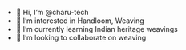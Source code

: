 - 👋 Hi, I’m @charu-tech
- 👀 I’m interested in Handloom, Weaving
- 🌱 I’m currently learning Indian heritage weavings
- 💞️ I’m looking to collaborate on weaving

<!---
charu-tech/charu-tech is a ✨ special ✨ repository because its `README.md` (this file) appears on your GitHub profile.
You can click the Preview link to take a look at your changes.
--->
